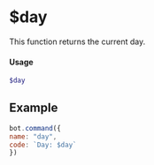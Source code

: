 # $day

This function returns the current day.

#### Usage

```php
$day
```

## Example

```javascript
bot.command({
name: "day",
code: `Day: $day`
})
```
